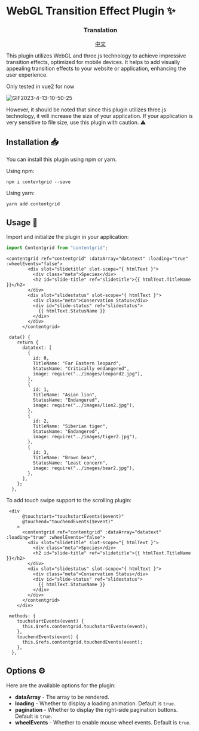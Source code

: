 # WebGL Transition Effect Plugin :sparkles:

<div align="center">
<h3>
  Translation
</h3>
<p align="center">
  <a href="./docs/README-zh.md">中文</a>
</p>
</div>


This plugin utilizes WebGL and three.js technology to achieve impressive transition effects, optimized for mobile devices. It helps to add visually appealing transition effects to your website or application, enhancing the user experience.

Only tested in vue2 for now

![GIF2023-4-13-10-50-25](docs/GIF2023-4-13-10-50-25.gif)

However, it should be noted that since this plugin utilizes three.js technology, it will increase the size of your application. If your application is very sensitive to file size, use this plugin with caution. :warning:

## Installation :inbox_tray:

You can install this plugin using npm or yarn.

Using npm:

```shell
npm i contentgrid --save
```

Using yarn:

```shell
yarn add contentgrid
```

## Usage :rocket:

Import and initialize the plugin in your application:

```js
import Contentgrid from "contentgrid";
```

```vue
<contentgrid ref="contentgrid" :dataArray="datatext" :loading="true" :wheelEvents="false">
        <div slot="slidetitle" slot-scope="{ htmlText }">
          <div class="meta">Species</div>
          <h2 id="slide-title" ref="slidetitle">{{ htmlText.TitleName }}</h2>
        </div>
        <div slot="slidestatus" slot-scope="{ htmlText }">
          <div class="meta">Conservation Status</div>
          <div id="slide-status" ref="slidestatus">
            {{ htmlText.StatusName }}
          </div>
        </div>
      </contentgrid>

```

```vue
 data() {
    return {
      datatext: [
        {
          id: 0,
          TitleName: "Far Eastern leopard",
          StatusName: "Critically endangered",
          image: require("../images/leopard2.jpg"),
        },
        {
          id: 1,
          TitleName: "Asian lion",
          StatusName: "Endangered",
          image: require("../images/lion2.jpg"),
        },
        {
          id: 2,
          TitleName: "Siberian tiger",
          StatusName: "Endangered",
          image: require("../images/tiger2.jpg"),
        },
        {
          id: 3,
          TitleName: "Brown bear",
          StatusName: "Least concern",
          image: require("../images/bear2.jpg"),
        },
      ],
    };
  },
```

To add touch swipe support to the scrolling plugin:

```vue
 <div
      @touchstart="touchstartEvents($event)"
      @touchend="touchendEvents($event)"
    >
      <contentgrid ref="contentgrid" :dataArray="datatext" :loading="true" :wheelEvents="false">
        <div slot="slidetitle" slot-scope="{ htmlText }">
          <div class="meta">Species</div>
          <h2 id="slide-title" ref="slidetitle">{{ htmlText.TitleName }}</h2>
        </div>
        <div slot="slidestatus" slot-scope="{ htmlText }">
          <div class="meta">Conservation Status</div>
          <div id="slide-status" ref="slidestatus">
            {{ htmlText.StatusName }}
          </div>
        </div>
      </contentgrid>
    </div>
```

```vue
 methods: {
    touchstartEvents(event) {
      this.$refs.contentgrid.touchstartEvents(event);
    },
    touchendEvents(event) {
      this.$refs.contentgrid.touchendEvents(event);
    },
  },
```

## Options :gear:

Here are the available options for the plugin:

- **dataArray** - The array to be rendered.
- **loading** - Whether to display a loading animation. Default is `true`.
- **pagination** - Whether to display the right-side pagination buttons. Default is `true`.
- **wheelEvents** - Whether to enable mouse wheel events. Default is `true`.